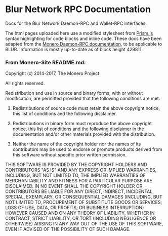 # Blur Network RPC Documentation
Docs for the Blur Network Daemon-RPC and Wallet-RPC Interfaces.

The html pages uploaded here use a modified stylesheet from <a href="https://github.com/PrismJS/prism">Prism.js</a> syntax highlighting for code blocks and inline code.  These docs have been adapted from the <a href="https://ww.getmonero.org/resources/developer-guides/daemon-rpc.html">Monero Daemon-RPC documentation</a>, to be applicable to BLUR.  Information is mostly up-to-date as of block height 429811.


### From Monero-Site README.md:

Copyright (c) 2014-2017, The Monero Project

All rights reserved.

Redistribution and use in source and binary forms, with or without modification, are permitted provided that the following conditions are met:

1. Redistributions of source code must retain the above copyright notice, this list of conditions and the following disclaimer.

2. Redistributions in binary form must reproduce the above copyright notice, this list of conditions and the following disclaimer in the documentation and/or other materials provided with the distribution.

3. Neither the name of the copyright holder nor the names of its contributors may be used to endorse or promote products derived from this software without specific prior written permission.

THIS SOFTWARE IS PROVIDED BY THE COPYRIGHT HOLDERS AND CONTRIBUTORS "AS IS" AND ANY EXPRESS OR IMPLIED WARRANTIES, INCLUDING, BUT NOT LIMITED TO, THE IMPLIED WARRANTIES OF MERCHANTABILITY AND FITNESS FOR A PARTICULAR PURPOSE ARE DISCLAIMED. IN NO EVENT SHALL THE COPYRIGHT HOLDER OR CONTRIBUTORS BE LIABLE FOR ANY DIRECT, INDIRECT, INCIDENTAL, SPECIAL, EXEMPLARY, OR CONSEQUENTIAL DAMAGES (INCLUDING, BUT NOT LIMITED TO, PROCUREMENT OF SUBSTITUTE GOODS OR SERVICES; LOSS OF USE, DATA, OR PROFITS; OR BUSINESS INTERRUPTION) HOWEVER CAUSED AND ON ANY THEORY OF LIABILITY, WHETHER IN CONTRACT, STRICT LIABILITY, OR TORT (INCLUDING NEGLIGENCE OR OTHERWISE) ARISING IN ANY WAY OUT OF THE USE OF THIS SOFTWARE, EVEN IF ADVISED OF THE POSSIBILITY OF SUCH DAMAGE.
